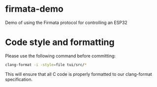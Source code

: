 # firmata-demo

Demo of using the Firmata protocol for controlling an ESP32

# Code style and formatting

Please use the following command before committing:

```bash
clang-format -i -style=file tui/src/*
```

This will ensure that all C code is properly formatted to our clang-format specification.
